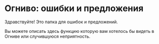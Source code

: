 # Огниво: ошибки и предложения
Здравствуйте! Это папка для ошибок и предложений.


Вы можете описать здесь функцию которую вам хотелось бы видеть в Огниве или
случившуюся неприятность.
